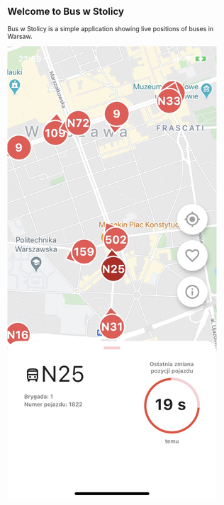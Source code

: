 ## Welcome to Bus w Stolicy

Bus w Stolicy is a simple application showing live positions of buses in Warsaw.

![Image](https://github.com/NataliaKurek/Bus-w-Stolicy/blob/main/IMG_8331.jpg?raw=true)
